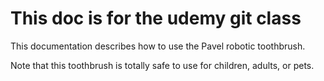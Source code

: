 # This doc is for the udemy git class

This documentation describes how to use the Pavel robotic toothbrush.

Note that this toothbrush is totally safe to use for children, adults, or pets.
